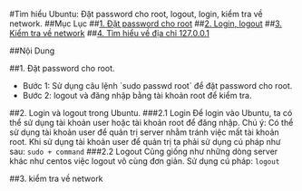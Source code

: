 #Tìm hiểu Ubuntu: Đặt password cho root, logout, login, kiểm tra về network.
##Mục Lục
##[1. Đặt password cho root](#passwd)
##[2. Login, logout](#login)
##[3. Kiểm tra về network](#network)
##[4. Tìm hiểu về địa chỉ 127.0.0.1](#loopback)

##Nội Dung

<a name="passwd"></a>

##1. Đặt password cho root.
<ul>
<li>Bước 1: Sử dụng câu lệnh `sudo passwd root` để đặt password cho root.</li>
<li>Bước 2: logout và đăng nhập bằng tài khoản root để kiểm tra.</li>
</ul>

<a name="login"></a>
##2. Login và logout trong Ubuntu.
###2.1 Login 
Để login vào Ubuntu, ta có thể sử dụng tài khoản user hoặc tài khoản root để đăng nhập.
Chú ý: Có thể sử dụng tài khoản user để quản trị server nhằm tránh việc mất tài khoản root. 
Khi sử dụng tài khoản user để quản trị ta phải sử dụng cú pháp như sau:
`sudo + command`
###2.2 Logout
Cũng giống như những dòng server khác như centos việc logout vô cùng đơn giản. 
Sử dụng cú pháp: `logout`

##3. kiểm tra về network 


